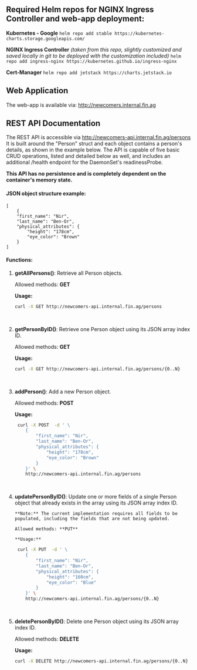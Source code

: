 
## Required Helm repos for NGINX Ingress Controller and web-app deployment:

**Kubernetes - Google**
```helm repo add stable https://kubernetes-charts.storage.googleapis.com/```

**NGINX Ingress Controller** *(taken from this repo, slightly customized and saved locally in git to be deployed with the customization included)*
```helm repo add ingress-nginx https://kubernetes.github.io/ingress-nginx```

**Cert-Manager**
```helm repo add jetstack https://charts.jetstack.io```

## Web Application
The web-app is available via: http://newcomers.internal.fin.ag


## REST API Documentation

The REST API is accessible via http://newcomers-api.internal.fin.ag/persons
It is built around the "Person" struct and each object contains a person's details, as shown in the example below.
The API is capable of five basic CRUD operations, listed and detailed below as well, and includes an additional /health endpoint for the DaemonSet's readinessProbe.

**This API has no persistence and is completely dependent on the container's memory state.**

#### JSON object structure example:
```
[
	{
	"first_name": "Nir",
	"last_name": "Ben-Or",
	"physical_attributes": {
		"height": "178cm",
		"eye_color": "Brown"
	}
]
```

#### Functions:
1.	**getAllPersons()**: Retrieve all Person objects.

	Allowed methods: **GET**

	**Usage:**
	```bash
	curl -X GET http://newcomers-api.internal.fin.ag/persons 
	```
<br>

2.	**getPersonByID()**: Retrieve one Person object using its JSON array index ID.

	Allowed methods: **GET**

	**Usage:**
	```bash
	curl -X GET http://newcomers-api.internal.fin.ag/persons/{0..N} 
	```
<br>

3.	**addPerson()**: Add a new Person object.

	Allowed methods: **POST**
	
	**Usage:**
	```bash
	 curl -X POST  -d ' \
        {
            "first_name": "Nir",
            "last_name": "Ben-Or",
            "physical_attributes": {
                "height": "178cm",
                "eye_color": "Brown"
            }
        }' \
        http://newcomers-api.internal.fin.ag/persons
	```
	<br>
	
4.	**updatePersonByID()**: Update one or more fields of a single Person object that already exists in the array using its JSON array index ID.

		**Note:** The current implementation requires all fields to be populated, including the fields that are not being updated.

		Allowed methods: **PUT**

		**Usage:**
	```bash
	 curl -X PUT  -d ' \
        {
            "first_name": "Nir",
            "last_name": "Ben-Or",
            "physical_attributes": {
                "height": "160cm",
                "eye_color": "Blue"
            }
        }' \
        http://newcomers-api.internal.fin.ag/persons/{0..N}
	```
<br>

5.	**deletePersonByID()**: Delete one Person object using its JSON array index ID.

	Allowed methods: **DELETE**

	**Usage:**
	```bash
	curl -X DELETE http://newcomers-api.internal.fin.ag/persons/{0..N} 
	```
	
